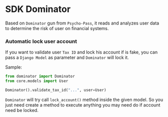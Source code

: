 # SDK Dominator
Based on `Dominator` gun from `Psycho-Pass`, it reads and analyzes user data to determine the risk of user on financial systems.

### Automatic lock user account
If you want to validate user `Tax ID` and lock his account if is fake, you can pass a `Django Model` as parameter and `Dominator` will lock it.

Sample:

```python
from dominator import Dominator
from core.models import User

Dominator().validate_tax_id("...", user=User)
```

`Dominator` will try call `lock_account()` method inside the given model. So you just need create a method to execute anything you may need do if account need be locked. 